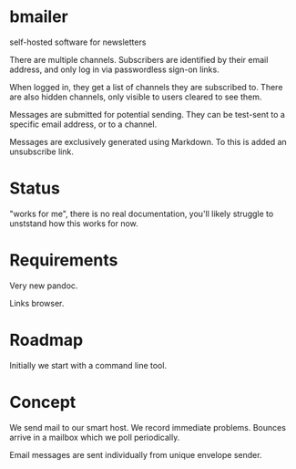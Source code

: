 # bmailer
self-hosted software for newsletters

There are multiple channels. Subscribers are identified by their email
address, and only log in via passwordless sign-on links.

When logged in, they get a list of channels they are subscribed to. 
There are also hidden channels, only visible to users cleared to see them.

Messages are submitted for potential sending. They can be test-sent to a
specific email address, or to a channel.

Messages are exclusively generated using Markdown. To this is added an
unsubscribe link.

# Status
"works for me", there is no real documentation, you'll likely struggle to
unststand how this works for now.

# Requirements

Very new pandoc.

Links browser.



# Roadmap
Initially we start with a command line tool. 

# Concept
We send mail to our smart host. We record immediate problems.
Bounces arrive in a mailbox which we poll periodically. 

Email messages are sent individually from unique envelope sender.
